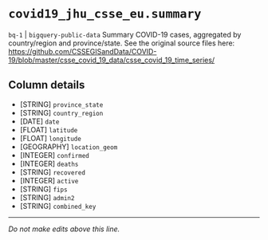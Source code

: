 # `covid19_jhu_csse_eu.summary`
`bq-1` | `bigquery-public-data`
Summary COVID-19 cases, aggregated by country/region and province/state. See the original source files here: https://github.com/CSSEGISandData/COVID-19/blob/master/csse_covid_19_data/csse_covid_19_time_series/

## Column details
* [STRING]    `province_state`
* [STRING]    `country_region`
* [DATE]      `date`
* [FLOAT]     `latitude`
* [FLOAT]     `longitude`
* [GEOGRAPHY] `location_geom`
* [INTEGER]   `confirmed`
* [INTEGER]   `deaths`
* [STRING]    `recovered`
* [INTEGER]   `active`
* [STRING]    `fips`
* [STRING]    `admin2`
* [STRING]    `combined_key`

-------------------------------------------------------------------------------
*Do not make edits above this line.*
